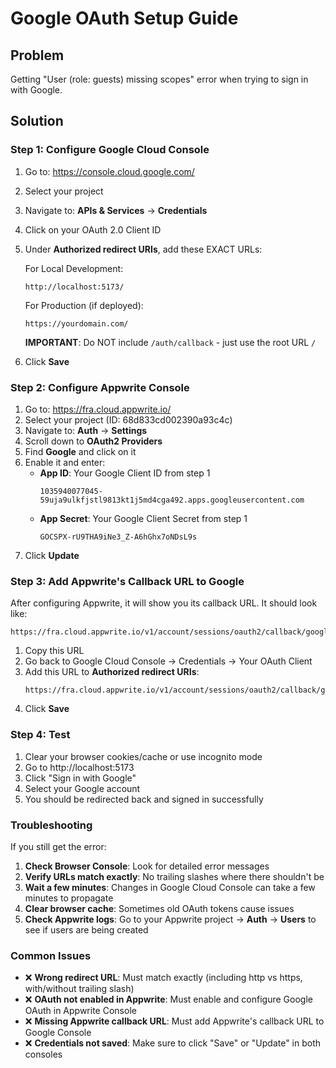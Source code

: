 # Google OAuth Setup Guide

## Problem
Getting "User (role: guests) missing scopes" error when trying to sign in with Google.

## Solution

### Step 1: Configure Google Cloud Console

1. Go to: https://console.cloud.google.com/
2. Select your project
3. Navigate to: **APIs & Services** → **Credentials**
4. Click on your OAuth 2.0 Client ID
5. Under **Authorized redirect URIs**, add these EXACT URLs:

   For Local Development:
   ```
   http://localhost:5173/
   ```

   For Production (if deployed):
   ```
   https://yourdomain.com/
   ```

   **IMPORTANT**: Do NOT include `/auth/callback` - just use the root URL `/`

6. Click **Save**

### Step 2: Configure Appwrite Console

1. Go to: https://fra.cloud.appwrite.io/
2. Select your project (ID: 68d833cd002390a93c4c)
3. Navigate to: **Auth** → **Settings**
4. Scroll down to **OAuth2 Providers**
5. Find **Google** and click on it
6. Enable it and enter:
   - **App ID**: Your Google Client ID from step 1
     ```
     1035940077045-59uja9ulkfjstl9813kt1j5md4cga492.apps.googleusercontent.com
     ```
   - **App Secret**: Your Google Client Secret from step 1
     ```
     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
     ```
7. Click **Update**

### Step 3: Add Appwrite's Callback URL to Google

After configuring Appwrite, it will show you its callback URL. It should look like:
```
https://fra.cloud.appwrite.io/v1/account/sessions/oauth2/callback/google/68d833cd002390a93c4c
```

1. Copy this URL
2. Go back to Google Cloud Console → Credentials → Your OAuth Client
3. Add this URL to **Authorized redirect URIs**:
   ```
   https://fra.cloud.appwrite.io/v1/account/sessions/oauth2/callback/google/68d833cd002390a93c4c
   ```
4. Click **Save**

### Step 4: Test

1. Clear your browser cookies/cache or use incognito mode
2. Go to http://localhost:5173
3. Click "Sign in with Google"
4. Select your Google account
5. You should be redirected back and signed in successfully

### Troubleshooting

If you still get the error:

1. **Check Browser Console**: Look for detailed error messages
2. **Verify URLs match exactly**: No trailing slashes where there shouldn't be
3. **Wait a few minutes**: Changes in Google Cloud Console can take a few minutes to propagate
4. **Clear browser cache**: Sometimes old OAuth tokens cause issues
5. **Check Appwrite logs**: Go to your Appwrite project → **Auth** → **Users** to see if users are being created

### Common Issues

- ❌ **Wrong redirect URL**: Must match exactly (including http vs https, with/without trailing slash)
- ❌ **OAuth not enabled in Appwrite**: Must enable and configure Google OAuth in Appwrite Console
- ❌ **Missing Appwrite callback URL**: Must add Appwrite's callback URL to Google Console
- ❌ **Credentials not saved**: Make sure to click "Save" or "Update" in both consoles

